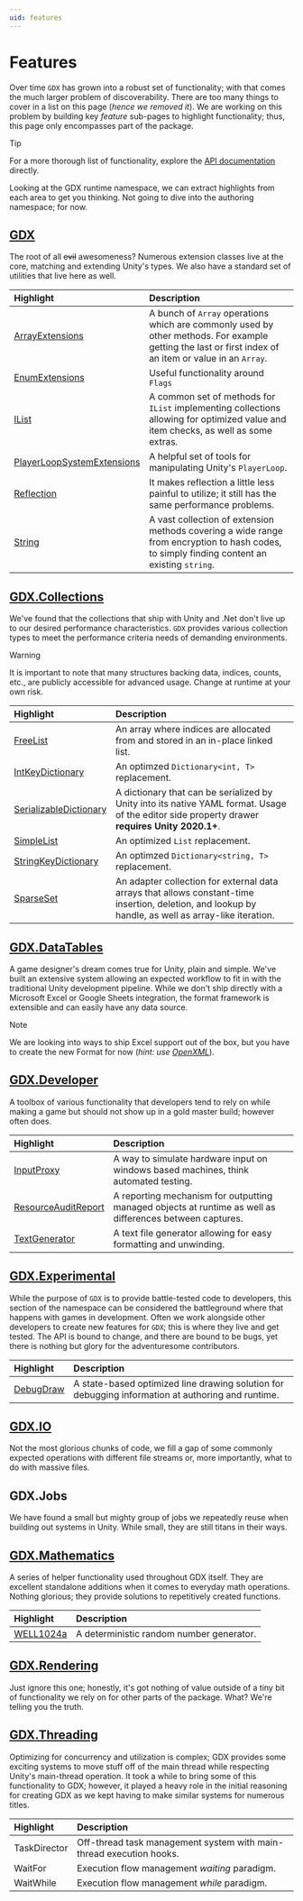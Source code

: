 ```yaml
---
uid: features
---
```

# Features

Over time `GDX` has grown into a robust set of functionality; with that comes the much larger problem of discoverability. There are too many things to cover in a list on this page (*hence we removed it*). We are working on this problem by building key *feature* sub-pages to highlight functionality; thus, this page only encompasses part of the package. 

> [!TIP]
> For a more thorough list of functionality, explore the [API documentation](/api/GDX.html) directly.

Looking at the GDX runtime namespace, we can extract highlights from each area to get you thinking. Not going to dive into the authoring namespace; for now.

## [GDX](xref:GDX)

The root of all ~~evil~~ awesomeness? Numerous extension classes live at the core, matching and extending Unity's types. We also have a standard set of utilities that live here as well.

Highlight | Description
:-- | :--
[ArrayExtensions](xref:GDX.ArrayExtensions) | A bunch of `Array` operations which are commonly used by other methods. For example getting the last or first index of an item or value in an `Array`.
[EnumExtensions](xref:GDX.EnumExtensions) | Useful functionality around `Flags`
[IList](xref:GDX.Collections.Generic.IListExtensions) | A common set of methods for `IList` implementing collections allowing for optimized value and item checks, as well as some extras.
[PlayerLoopSystemExtensions](xref:GDX.PlayerLoopSystemExtensions) | A helpful set of tools for manipulating Unity's `PlayerLoop`.
[Reflection](xref:GDX.Reflection) | It makes reflection a little less painful to utilize; it still has the same performance problems.
[String](xref:GDX.StringExtensions) | A vast collection of extension methods covering a wide range from encryption to hash codes, to simply finding content an existing `string`.

## [GDX.Collections](xref:GDX.Collections)

We've found that the collections that ship with Unity and .Net don't live up to our desired performance characteristics. `GDX` provides various collection types to meet the performance criteria needs of demanding environments. 

> [!WARNING]
> It is important to note that many structures backing data, indices, counts, etc., are publicly accessible for advanced usage. Change at runtime at your own risk.

Highlight | Description
:-- | :--
[FreeList](xref:GDX.Collections.FreeList) | An array where indices are allocated from and stored in an in-place linked list.
[IntKeyDictionary](xref:GDX.Collections.Generic.IntKeyDictionary`1) | An optimzed `Dictionary<int, T>` replacement.
[SerializableDictionary](xref:GDX.Collections.Generic.SerializableDictionary`2) | A dictionary that can be serialized by Unity into its native YAML format. Usage of the editor side property drawer **requires Unity 2020.1+**.
[SimpleList](xref:GDX.Collections.Generic.SimpleList`1) | An optimized `List` replacement.
[StringKeyDictionary](xref:GDX.Collections.Generic.StringKeyDictionary`1) | An optimzed `Dictionary<string, T>` replacement.
[SparseSet](xref:GDX.Collections.SparseSet) | An adapter collection for external data arrays that allows constant-time insertion, deletion, and lookup by handle, as well as array-like iteration.

## [GDX.DataTables](xref:GDX.DataTables)

A game designer's dream comes true for Unity, plain and simple. We've built an extensive system allowing an expected workflow to fit in with the traditional Unity development pipeline. While we don't ship directly with a Microsoft Excel or Google Sheets integration, the format framework is extensible and can easily have any data source.

> [!NOTE]
> We are looking into ways to ship Excel support out of the box, but you have to create the new Format for now (*hint: use [OpenXML](https://github.com/dotnet/Open-XML-SDK)*).

## [GDX.Developer](xref:GDX.Developer)

A toolbox of various functionality that developers tend to rely on while making a game but should not show up in a gold master build; however often does.

Highlight | Description
:-- | :--
[InputProxy](xref:GDX.Developer.InputProxy) | A way to simulate hardware input on windows based machines, think automated testing.
[ResourceAuditReport](xref:GDX.Developer.Reports.ResourcesAuditReport) | A reporting mechanism for outputting managed objects at runtime as well as  differences between captures.
[TextGenerator](xref:GDX.Developer.TextGenerator) | A text file generator allowing for easy formatting and unwinding.


## [GDX.Experimental](xref:GDX.Experimental)

While the purpose of `GDX` is to provide battle-tested code to developers, this section of the namespace can be considered the battleground where that happens with games in development. Often we work alongside other developers to create new features for `GDX`; this is where they live and get tested. The API is bound to change, and there are bound to be bugs, yet there is nothing but glory for the adventuresome contributors.

Highlight | Description
:-- | :--
[DebugDraw](xref:GDX.Experimental.DebugDraw) | A state-based optimized line drawing solution for debugging information at authoring and runtime.

## [GDX.IO](xref:GDX.IO)

Not the most glorious chunks of code, we fill a gap of some commonly expected operations with different file streams or, more importantly, what to do with massive files.

## GDX.Jobs

We have found a small but mighty group of jobs we repeatedly reuse when building out systems in Unity. While small, they are still titans in their ways.

## [GDX.Mathematics](xref:GDX.Mathematics)

A series of helper functionality used throughout GDX itself. They are excellent standalone additions when it comes to everyday math operations. Nothing glorious; they provide solutions to repetitively created functions.

Highlight | Description
:-- | :--
[WELL1024a](xref:GDX.Mathematics.Random.WELL1024a) | A deterministic random number generator.

## [GDX.Rendering](xref:GDX.Rendering)

Just ignore this one; honestly, it's got nothing of value outside of a tiny bit of functionality we rely on for other parts of the package. What? We're telling you the truth.

## [GDX.Threading](xref:GDX.Threading)

Optimizing for concurrency and utilization is complex; GDX provides some exciting systems to move stuff off of the main thread while respecting Unity's main-thread operation. It took a while to bring some of this functionality to GDX; however, it played a heavy role in the initial reasoning for creating GDX as we kept having to make similar systems for numerous titles.

Highlight | Description
:-- | :--
TaskDirector | Off-thread task management system with main-thread execution hooks.
WaitFor | Execution flow management *waiting* paradigm.
WaitWhile | Execution flow management *while* paradigm.
